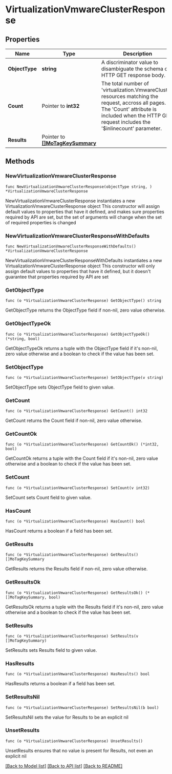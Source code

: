 # VirtualizationVmwareClusterResponse

## Properties

Name | Type | Description | Notes
------------ | ------------- | ------------- | -------------
**ObjectType** | **string** | A discriminator value to disambiguate the schema of a HTTP GET response body. | 
**Count** | Pointer to **int32** | The total number of &#39;virtualization.VmwareCluster&#39; resources matching the request, accross all pages. The &#39;Count&#39; attribute is included when the HTTP GET request includes the &#39;$inlinecount&#39; parameter. | [optional] 
**Results** | Pointer to [**[]MoTagKeySummary**](MoTagKeySummary.md) |  | [optional] 

## Methods

### NewVirtualizationVmwareClusterResponse

`func NewVirtualizationVmwareClusterResponse(objectType string, ) *VirtualizationVmwareClusterResponse`

NewVirtualizationVmwareClusterResponse instantiates a new VirtualizationVmwareClusterResponse object
This constructor will assign default values to properties that have it defined,
and makes sure properties required by API are set, but the set of arguments
will change when the set of required properties is changed

### NewVirtualizationVmwareClusterResponseWithDefaults

`func NewVirtualizationVmwareClusterResponseWithDefaults() *VirtualizationVmwareClusterResponse`

NewVirtualizationVmwareClusterResponseWithDefaults instantiates a new VirtualizationVmwareClusterResponse object
This constructor will only assign default values to properties that have it defined,
but it doesn't guarantee that properties required by API are set

### GetObjectType

`func (o *VirtualizationVmwareClusterResponse) GetObjectType() string`

GetObjectType returns the ObjectType field if non-nil, zero value otherwise.

### GetObjectTypeOk

`func (o *VirtualizationVmwareClusterResponse) GetObjectTypeOk() (*string, bool)`

GetObjectTypeOk returns a tuple with the ObjectType field if it's non-nil, zero value otherwise
and a boolean to check if the value has been set.

### SetObjectType

`func (o *VirtualizationVmwareClusterResponse) SetObjectType(v string)`

SetObjectType sets ObjectType field to given value.


### GetCount

`func (o *VirtualizationVmwareClusterResponse) GetCount() int32`

GetCount returns the Count field if non-nil, zero value otherwise.

### GetCountOk

`func (o *VirtualizationVmwareClusterResponse) GetCountOk() (*int32, bool)`

GetCountOk returns a tuple with the Count field if it's non-nil, zero value otherwise
and a boolean to check if the value has been set.

### SetCount

`func (o *VirtualizationVmwareClusterResponse) SetCount(v int32)`

SetCount sets Count field to given value.

### HasCount

`func (o *VirtualizationVmwareClusterResponse) HasCount() bool`

HasCount returns a boolean if a field has been set.

### GetResults

`func (o *VirtualizationVmwareClusterResponse) GetResults() []MoTagKeySummary`

GetResults returns the Results field if non-nil, zero value otherwise.

### GetResultsOk

`func (o *VirtualizationVmwareClusterResponse) GetResultsOk() (*[]MoTagKeySummary, bool)`

GetResultsOk returns a tuple with the Results field if it's non-nil, zero value otherwise
and a boolean to check if the value has been set.

### SetResults

`func (o *VirtualizationVmwareClusterResponse) SetResults(v []MoTagKeySummary)`

SetResults sets Results field to given value.

### HasResults

`func (o *VirtualizationVmwareClusterResponse) HasResults() bool`

HasResults returns a boolean if a field has been set.

### SetResultsNil

`func (o *VirtualizationVmwareClusterResponse) SetResultsNil(b bool)`

 SetResultsNil sets the value for Results to be an explicit nil

### UnsetResults
`func (o *VirtualizationVmwareClusterResponse) UnsetResults()`

UnsetResults ensures that no value is present for Results, not even an explicit nil

[[Back to Model list]](../README.md#documentation-for-models) [[Back to API list]](../README.md#documentation-for-api-endpoints) [[Back to README]](../README.md)


